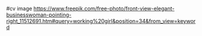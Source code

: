 #cv image
https://www.freepik.com/free-photo/front-view-elegant-businesswoman-pointing-right_11512691.htm#query=working%20girl&position=34&from_view=keyword
